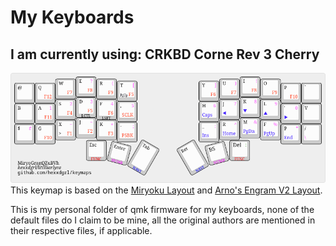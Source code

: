 # My Keyboards
## I am currently using: CRKBD Corne Rev 3 Cherry
![alt text](https://github.com/hexxdgrl/lyra-keymaps/blob/dev/img/lyra-miryogram-3x6.png)
This keymap is based on the [Miryoku Layout](https://github.com/manna-harbour/miryoku) and [Arno's Engram V2 Layout](https://engram.dev/).



This is my personal folder of qmk firmware for my keyboards, none of the default files do I claim to be mine, all the original authors are mentioned in their respective files, if applicable.
